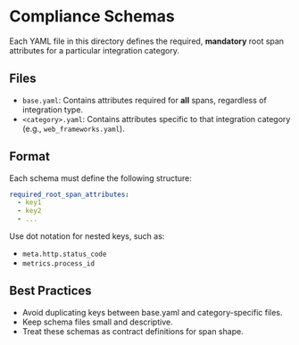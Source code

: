 # Compliance Schemas

Each YAML file in this directory defines the required, **mandatory** root span attributes for a particular integration category.

## Files

- `base.yaml`: Contains attributes required for **all** spans, regardless of integration type.
- `<category>.yaml`: Contains attributes specific to that integration category (e.g., `web_frameworks.yaml`).

## Format

Each schema must define the following structure:

```yaml
required_root_span_attributes:
  - key1
  - key2
  - ...
```

Use dot notation for nested keys, such as:
- `meta.http.status_code`
- `metrics.process_id`

## Best Practices
- Avoid duplicating keys between base.yaml and category-specific files.
- Keep schema files small and descriptive.
- Treat these schemas as contract definitions for span shape.
